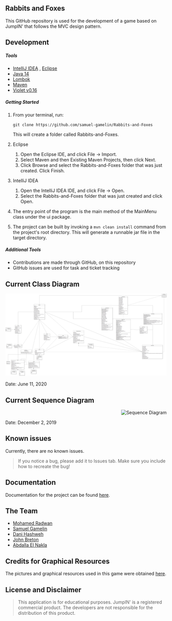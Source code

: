 ## Rabbits and Foxes

This GitHub repository is used for the development of a game based on JumpIN' that follows the MVC design pattern.

## Development

##### Tools

- [IntelliJ IDEA](https://www.jetbrains.com/idea/download/)
  , [Eclipse](https://www.eclipse.org/downloads/packages/release)
- [Java 14](https://www.oracle.com/java/technologies/javase-jdk14-downloads.html)
- [Lombok](https://projectlombok.org)
- [Maven](https://maven.apache.org/download.cgi)
- [Violet v0.16](https://www.horstmann.com/violet/)

##### Getting Started

1. From your terminal, run:
   ```
   git clone https://github.com/samuel-gamelin/Rabbits-and-Foxes
   ```
   This will create a folder called Rabbits-and-Foxes.

2. Eclipse
    1. Open the Eclipse IDE, and click File -> Import.
    2. Select Maven and then Existing Maven Projects, then click Next.
    3. Click Browse and select the Rabbits-and-Foxes folder that was just created. Click Finish.

3. IntelliJ IDEA
    1. Open the IntelliJ IDEA IDE, and click File -> Open.
    2. Select the Rabbits-and-Foxes folder that was just created and click Open.

4. The entry point of the program is the main method of the MainMenu class under the ui package.
5. The project can be built by invoking a `mvn clean install` command from the project's root directory. This will
   generate a runnable jar file in the target directory.

##### Additional Tools

- Contributions are made through GitHub, on this repository
- GitHub issues are used for task and ticket tracking

## Current Class Diagram

<p style="text-align:right">
<img src="documentation/uml/classDiagram.png" alt="Class Diagram">
</p>
Date: June 11, 2020

## Current Sequence Diagram

<p style="text-align:right">
<img src="documentation/uml/sequenceDiagram.png" alt="Sequence Diagram">
</p>
Date: December 2, 2019

## Known issues

Currently, there are no known issues.

> If you notice a bug, please add it to Issues tab. Make sure you include how to recreate the bug!

## Documentation

Documentation for the project can be
found [here](documentation/Rabbits%20and%20Foxes%20Documentation%20-%20User%20Manual%20and%20Design%20Decisions.pdf).

## The Team

- [Mohamed Radwan](https://github.com/MohamedRadwan)
- [Samuel Gamelin](https://github.com/samuel-gamelin)
- [Dani Hashweh](https://github.com/danihashweh)
- [John Breton](https://github.com/john-breton)
- [Abdalla El Nakla](https://github.com/Abdoltim)

## Credits for Graphical Resources

The pictures and graphical resources used in this game were
obtained [here](https://www.smartgames.eu/uk/one-player-games/jumpin).

## License and Disclaimer

> This application is for educational purposes. JumpIN' is a registered commercial product. The developers are not responsible for the distribution of this product.
